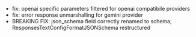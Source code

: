 <!-- The pattern we follow here is to keep the changelog for the latest version -->
<!-- Old changelogs are automatically attached to the GitHub releases -->

- fix: openai specific parameters filtered for openai compatibile providers
- fix: error response unmarshalling for gemini provider
- BREAKING FIX: json_schema field correctly renamed to schema; ResponsesTextConfigFormatJSONSchema restructured